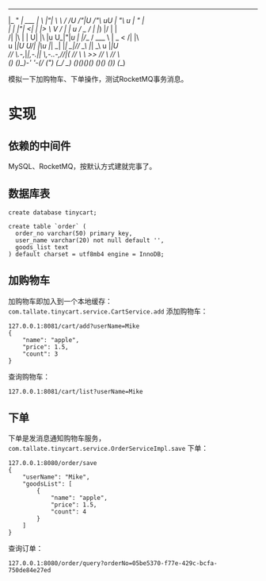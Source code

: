   _____               _   _      __   __   ____     _       ____     _____   
 |_ " _|     ___     | \ |"|     \ \ / /U /"___|U  /"\  uU |  _"\ u |_ " _|  
   | |      |_"_|   <|  \| |>     \ V / \| | u   \/ _ \/  \| |_) |/   | |    
  /| |\      | |    U| |\  |u    U_|"|_u | |/__  / ___ \   |  _ <    /| |\   
 u |_|U    U/| |\u   |_| \_|       |_|    \____|/_/   \_\  |_| \_\  u |_|U   
 _// \\_.-,_|___|_,-.||   \\,-..-,//|(_  _// \\  \\    >>  //   \\_ _// \\_  
(__) (__)\_)-' '-(_/ (_")  (_/  \_) (__)(__)(__)(__)  (__)(__)  (__)__) (__) 

模拟一下加购物车、下单操作，测试RocketMQ事务消息。

# 实现
## 依赖的中间件
MySQL、RocketMQ，按默认方式建就完事了。

## 数据库表
```
create database tinycart;

create table `order` (
  order_no varchar(50) primary key,
  user_name varchar(20) not null default '',
  goods_list text
) default charset = utf8mb4 engine = InnoDB;
```

## 加购物车
加购物车即加入到一个本地缓存：
`com.tallate.tinycart.service.CartService.add`
添加购物车：
```
127.0.0.1:8081/cart/add?userName=Mike
{
	"name": "apple",
	"price": 1.5,
	"count": 3
}
```
查询购物车：
```
127.0.0.1:8081/cart/list?userName=Mike
```

## 下单
下单是发消息通知购物车服务，
`com.tallate.tinycart.service.OrderServiceImpl.save`
下单：
```
127.0.0.1:8080/order/save
{
	"userName": "Mike",
	"goodsList": [
		{
			"name": "apple",
			"price": 1.5,
			"count": 4
		}
	]
}
```
查询订单：
```
127.0.0.1:8080/order/query?orderNo=05be5370-f77e-429c-bcfa-750de84e27ed
```
